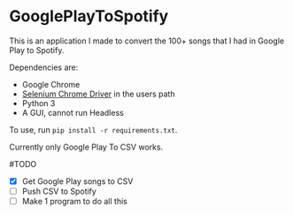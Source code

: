 # GooglePlayToSpotify

This is an application I made to convert the 100+ songs that I had in Google Play to Spotify.

Dependencies are:
- Google Chrome
- [Selenium Chrome Driver](http://chromedriver.chromium.org/downloads) in the users path
- Python 3
- A GUI, cannot run Headless

To use, run `pip install -r requirements.txt`.

Currently only Google Play To CSV works.

#TODO
- [x] Get Google Play songs to CSV
- [ ] Push CSV to Spotify
- [ ] Make 1 program to do all this
